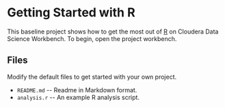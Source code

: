 # Getting Started with R

This baseline project shows how to get the most out of [R](http://r-project.org) 
on Cloudera Data Science Workbench. To begin, open the project workbench.

## Files

Modify the default files to get started with your own project.

* `README.md` -- Readme in Markdown format.
* `analysis.r` -- An example R analysis script.
